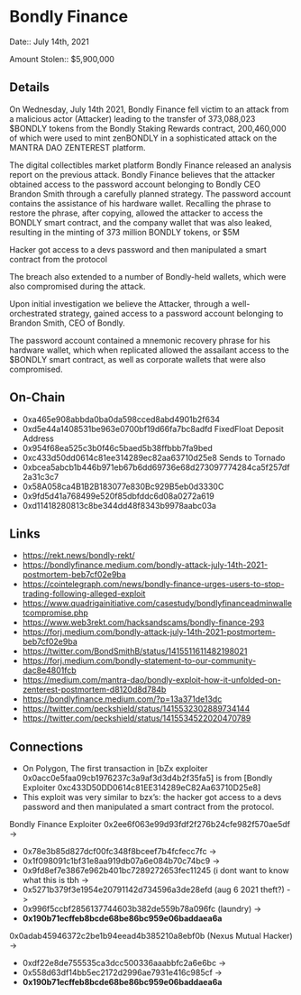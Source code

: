 # Bondly Finance

Date:: July 14th, 2021

Amount Stolen:: $5,900,000


## Details

On Wednesday, July 14th 2021, Bondly Finance fell victim to an attack from a malicious actor (Attacker) leading to the transfer of 373,088,023 $BONDLY tokens from the Bondly Staking Rewards contract, 200,460,000 of which were used to mint zenBONDLY in a sophisticated attack on the MANTRA DAO ZENTEREST platform. 

The digital collectibles market platform Bondly Finance released an analysis report on the previous attack. Bondly Finance believes that the attacker obtained access to the password account belonging to Bondly CEO Brandon Smith through a carefully planned strategy. The password account contains the assistance of his hardware wallet. Recalling the phrase to restore the phrase, after copying, allowed the attacker to access the BONDLY smart contract, and the company wallet that was also leaked, resulting in the minting of 373 million BONDLY tokens, or $5M

Hacker got access to a devs password and then manipulated a smart contract from the protocol

The breach also extended to a number of Bondly-held wallets, which were also compromised during the attack.

Upon initial investigation we believe the Attacker, through a well-orchestrated strategy, gained access to a password account belonging to Brandon Smith, CEO of Bondly. 

The password account contained a mnemonic recovery phrase for his hardware wallet, which when replicated allowed the assailant access to the $BONDLY smart contract, as well as corporate wallets that were also compromised.



## On-Chain

- 0xa465e908abbda0ba0da598cced8abd4901b2f634
- 0xd5e44a1408531be963e0700bf19d66fa7bc8adfd FixedFloat Deposit Address
- 0x954f68ea525c3b0f46c5baed5b38ffbbb7fa9bed
- 0xc433d50dd0614c81ee314289ec82aa63710d25e8 Sends to Tornado 
- 0xbcea5abcb1b446b971eb67b6dd69736e68d273097774284ca5f257df2a31c3c7
- 0x58A058ca4B1B2B183077e830Bc929B5eb0d3330C
- 0x9fd5d41a768499e520f85dbfddc6d08a0272a619
- 0xd11418280813c8be344dd48f8343b9978aabc03a

## Links

- https://rekt.news/bondly-rekt/
- https://bondlyfinance.medium.com/bondly-attack-july-14th-2021-postmortem-beb7cf02e9ba
- https://cointelegraph.com/news/bondly-finance-urges-users-to-stop-trading-following-alleged-exploit
- https://www.quadrigainitiative.com/casestudy/bondlyfinanceadminwalletcompromise.php
- https://www.web3rekt.com/hacksandscams/bondly-finance-293
- https://forj.medium.com/bondly-attack-july-14th-2021-postmortem-beb7cf02e9ba
- https://twitter.com/BondSmithB/status/1415511611482198021
- https://forj.medium.com/bondly-statement-to-our-community-dac8e4801fcb
- https://medium.com/mantra-dao/bondly-exploit-how-it-unfolded-on-zenterest-postmortem-d8120d8d784b
- https://bondlyfinance.medium.com/?p=13a371de13dc
- https://twitter.com/peckshield/status/1415532302889734144
- https://twitter.com/peckshield/status/1415534522020470789



## Connections

- On Polygon, The first transaction in [bZx exploiter 0x0acc0e5faa09cb1976237c3a9af3d3d4b2f35fa5] is from [Bondly Exploiter 0xc433D50DD0614c81EE314289eC82Aa63710D25e8]
- This exploit was very similar to bzx’s: the hacker got access to a devs password and then manipulated a smart contract from the protocol. 


Bondly Finance Exploiter 0x2ee6f063e99d93fdf2f276b24cfe982f570ae5df ->
- 0x78e3b85d827dcf00fc348f8bceef7b4fcfecc7fc ->
- 0x1f098091c1bf31e8aa919db07a6e084b70c74bc9 ->
- 0x9fd8ef7e3867e962b401bc7289272653fec11245 (i dont want to know what this is tbh ->
- 0x5271b379f3e1954e20791142d734596a3de28efd (aug 6 2021 theft?) ->
- 0x996f5ccbf2856137744603b382de559b78a096fc (laundry) ->
- **0x190b71ecffeb8bcde68be86bc959e06baddaea6a**


0x0adab45946372c2be1b94eead4b385210a8ebf0b (Nexus Mutual Hacker) ->
- 0xdf22e8de755535ca3dcc500336aaabbfc2a6e6bc -> 
- 0x558d63df14bb5ec2172d2996ae7931e416c985cf -> 
- **0x190b71ecffeb8bcde68be86bc959e06baddaea6a**

